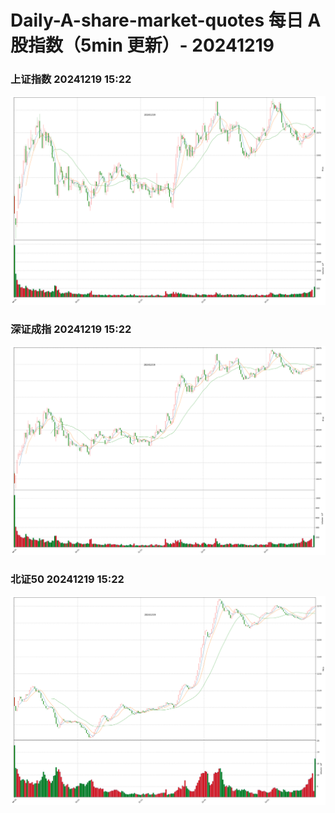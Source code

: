 
# Daily-A-share-market-quotes 每日 A 股指数（5min 更新）- 20241219

### 上证指数 20241219 15:22
![](./fig/2024/12/20241219-sh000001.png)

### 深证成指 20241219 15:22
![](./fig/2024/12/20241219-sz399001.png)

### 北证50 20241219 15:22
![](./fig/2024/12/20241219-bj899050.png)
